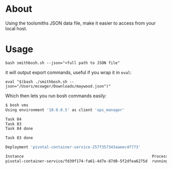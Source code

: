 # About

Using the toolsmiths JSON data file, make it easier to access from your local host.

# Usage

`bash smithbosh.sh --json="<full path to JSON file"`

it will output export commands, useful if you wrap it in `eval`:

`eval "$(bash ./smithbosh.sh --json="/Users/mcowger/Downloads/maywood.json")"`

Which then lets you run bosh commands easily:

```sh
$ bosh vms
Using environment '10.0.0.5' as client 'ops_manager'

Task 84
Task 83
Task 84 done

Task 83 done

Deployment 'pivotal-container-service-257f357343aaeec4f773'

Instance                                                        Process State  AZ             IPs         VM CID                                   VM Type  Active
pivotal-container-service/fd39f174-fa61-4d7e-87d0-5f2dfea6275d  running        us-central1-f  10.0.10.10  vm-c1617443-0d0f-4c05-7d4b-77f1b1fe34ab  large    true
```
